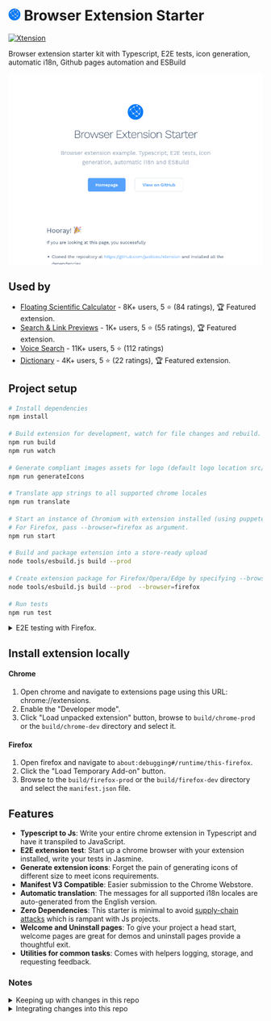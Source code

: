 # ![logo](src/assets/logo-24x24.png) Browser Extension Starter

[![Xtension](https://circleci.com/gh/essentialkit/xtension/tree/main.svg?style=svg)](https://circleci.com/gh/essentialkit/xtension/?branch=main)

Browser extension starter kit with Typescript, E2E tests, icon generation, automatic i18n, Github pages automation and ESBuild

![Screenshot](src/assets/screenshot.png "Screenshot")

## Used by

- [Floating Scientific Calculator](https://chrome.google.com/webstore/detail/floating-scientific-calcu/mbfnbhfjnjeedaknilkfegfnnmmmmpmn) - 8K+ users, 5 ⭐ (84 ratings), 🏆 Featured extension.
- [Search & Link Previews](https://chrome.google.com/webstore/detail/search-link-preview/mmmfofondapflhgbdidadejnechhjocm) - 1K+ users, 5 ⭐ (55 ratings), 🏆 Featured extension.
- [Voice Search](https://chrome.google.com/webstore/detail/voice-search/agmgoemhckhccgibmoigonndjhjllcoh) - 11K+ users, 5 ⭐ (112 ratings)
- [Dictionary](https://chrome.google.com/webstore/detail/nhbchcfeodkcblfpdjdhelcfbefefmag) - 4K+ users, 5 ⭐ (22 ratings), 🏆 Featured extension.

## Project setup

```bash
# Install dependencies
npm install

# Build extension for development, watch for file changes and rebuild.
npm run build
npm run watch

# Generate compliant images assets for logo (default logo location src/assets/logo.png)
npm run generateIcons

# Translate app strings to all supported chrome locales
npm run translate

# Start an instance of Chromium with extension installed (using puppeteer)
# For Firefox, pass --browser=firefox as argument.
npm run start

# Build and package extension into a store-ready upload
node tools/esbuild.js build --prod

# Create extension package for Firefox/Opera/Edge by specifying --browser argument
node tools/esbuild.js build --prod  --browser=firefox

# Run tests
npm run test
```

<details><summary>E2E testing with Firefox.</summary>

By default, puppeteer only downloads Chromium, run the command below to install Firefox's equivalent of chromium:

```
PUPPETEER_PRODUCT=firefox npm i -D puppeteer --prefix ./node_modules/firefox-puppeteer
```

`PUPPETEER_PRODUCT=firefox` tells puppeteer to download firefox.

`--prefix ./node_modules/firefox-puppeteer` forces a new fetch of puppeteer. This is necessary since `node_modules/puppeteer` already exists (for chromium). The actual value of the prefix doesn't matter, just don't overwrite an actual package.

_NB:_ After running the above command, they will no be update to package.json or package-lock.json... since package "puppeteer" already exists.

</details>

## Install extension locally

#### Chrome

1. Open chrome and navigate to extensions page using this URL: chrome://extensions.
2. Enable the "Developer mode".
3. Click "Load unpacked extension" button, browse to `build/chrome-prod` or the `build/chrome-dev` directory and select it.

#### Firefox

1. Open firefox and navigate to `about:debugging#/runtime/this-firefox`.
2. Click the "Load Temporary Add-on" button.
3. Browse to the `build/firefox-prod` or the `build/firefox-dev` directory and select the `manifest.json` file.

## Features

- **Typescript to Js**: Write your entire chrome extension in Typescript and have it transpiled to JavaScript.
- **E2E extension test**: Start up a chrome browser with your extension installed, write your tests in Jasmine.
- **Generate extension icons**: Forget the pain of generating icons of different size to meet icons requirements.
- **Manifest V3 Compatible**: Easier submission to the Chrome Webstore.
- **Automatic translation**: The messages for all supported i18n locales are auto-generated from the English version.
- **Zero Dependencies**: This starter is minimal to avoid [supply-chain attacks](https://www.bleepingcomputer.com/news/security/npm-supply-chain-attack-impacts-hundreds-of-websites-and-apps/) which is rampant with Js projects.
- **Welcome and Uninstall pages**: To give your project a head start, welcome pages are great for demos and uninstall pages provide a thoughtful exit.
- **Utilities for common tasks**: Comes with helpers logging, storage, and requesting feedback.

### Notes

<details><summary>Keeping up with changes in this repo</summary>
Staying up-to-date with this repo after a fork:

1. Create a new repository by either forking/copying this one.

2. Add this repository as a remote to the new repo
   `git remote add xtension git@github.com:justiceo/xtension.git`

3. Fetch the latest updates from the xtension repo (template).
   `git fetch xtension`

4. Create a local branch to track xtension repo.
   `git checkout -B xtension && git branch -u xtension/master`

5. There should be two divergent histories now. `master -> origin/master` and `xtension -> xtension/master`.

6. Copy the changes from xtension to master without a commit.
   `git checkout xtension -- .`

7. Fix any changes then commit
`git commit -m "merged updates from xtension"`.
</details>

<details><summary>Integrating changes into this repo</summary>

1. Add xtension as a remote.
   `git remote add xtension git@github.com:justiceo/xtension.git`

2. Avoid pushing to it.
   `git remote set-url --push xtension do-not-push`

3. Create new branch to track xtension
   `git checkout -b base`

4. Pull changess from xtension and rebase onto it.
   `git pull xtension main --rebase -X theirs`

5. Push changes from base to origin
   `git push --set-upstream origin base`

6. Merge the changes from base into main
   `git merge base -X theirs --allow-unrelated-histories --no-commit --no-ff`

7. Review the diff and commit.
`git commit -m "up-to-date with xtension"`
</details>

